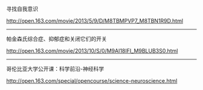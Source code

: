 寻找自我意识

http://open.163.com/movie/2013/5/9/D/M8TBMPVP7_M8TBN1R9D.html

---
帕金森氏综合症、抑郁症和关闭它们的开关

http://open.163.com/movie/2013/10/S/0/M9AI18IFI_M9BLUB3S0.html

---

哥伦比亚大学公开课：科学前沿-神经科学

http://open.163.com/special/opencourse/science-neuroscience.html
